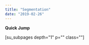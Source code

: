 ```yaml
---
title: "Segmentation"
date: "2019-02-26"
---
```


**Quick Jump**

\[su\_subpages depth="1" p="" class=""\]
